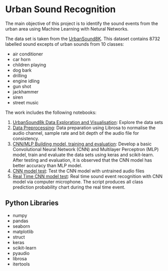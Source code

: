 # Urban Sound Recognition

The main objective of this project is to identify the sound events from the urban area using Machine Learning with Netural Networks. 

The data set is taken from the [UrbanSound8K](https://urbansounddataset.weebly.com/urbansound8k.html). This dataset contains 8732 labelled sound excepts of urban sounds from 10 classes:
- air conditioner
- car horn
- children playing
- dog bark
- drilling
- engine idling
- gun shot
- jackhammer
- siren
- street music

The work includes the following notebooks:
1. [UrbanSound8k Data Exploration and Visualisation](https://github.com/yvien226/Useful-Python-Scripts/blob/master/Deep%20Learning/Urban%20Sound%20Recognition/1.UrbanSound8K%20Data%20Exploration%20and%20Visualisation.ipynb): Explore the data sets 
2. [Data Preprocessing](https://github.com/yvien226/Useful-Python-Scripts/blob/master/Deep%20Learning/Urban%20Sound%20Recognition/2.%20Data%20Preprocessing.ipynb): Data preparation using Librosa to normalise the audio channel, sample rate and bit depth of the audio file for consistency. 
3. [CNN/MLP Building model, training and evaluation](https://github.com/yvien226/Useful-Python-Scripts/blob/master/Deep%20Learning/Urban%20Sound%20Recognition/3.%20CNN_Building%20model%2C%20training%20and%20evaluation.ipynb): Develop a basic Convolutional Neural Network (CNN) and Multilayer Perceptron (MLP) model, train and evaluate the data sets using keras and scikit-learn. After testing and evaluation, it is observed that the CNN model has better accuracy than MLP model.
4. [CNN model test](https://github.com/yvien226/Useful-Python-Scripts/blob/master/Deep%20Learning/Urban%20Sound%20Recognition/4.CNN_model_test.ipynb): Test the CNN model with untrained audio files
5. [Real Time CNN model test](https://github.com/yvien226/Useful-Python-Scripts/blob/master/Deep%20Learning/Urban%20Sound%20Recognition/5-Real_Time.CNN_model_test.ipynb): Real time sound event recognition with CNN model via computer microphone. The script produces all class prediction probability chart during the real time event.



## Python Libraries
- numpy
- pandas
- seaborn
- matplotlib
- struct
- keras
- scikit-learn
- pyaudio
- librosa
- itertools
